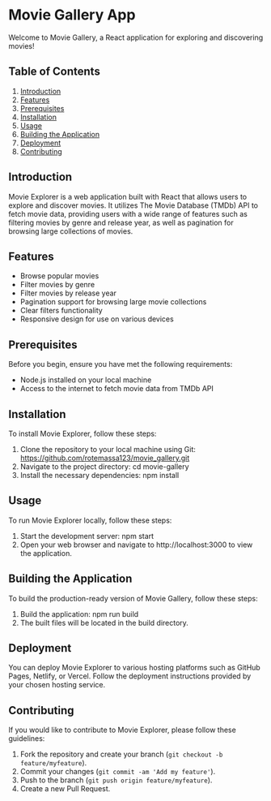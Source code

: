 # Movie Gallery App

Welcome to Movie Gallery, a React application for exploring and discovering movies!

## Table of Contents
1. [Introduction](#introduction)
2. [Features](#features)
3. [Prerequisites](#prerequisites)
4. [Installation](#installation)
5. [Usage](#usage)
6. [Building the Application](#building-the-application)
7. [Deployment](#deployment)
8. [Contributing](#contributing)

## Introduction
Movie Explorer is a web application built with React that allows users to explore and discover movies. It utilizes The Movie Database (TMDb) API to fetch movie data, providing users with a wide range of features such as filtering movies by genre and release year, as well as pagination for browsing large collections of movies.

## Features
- Browse popular movies
- Filter movies by genre
- Filter movies by release year
- Pagination support for browsing large movie collections
- Clear filters functionality
- Responsive design for use on various devices

## Prerequisites
Before you begin, ensure you have met the following requirements:
- Node.js installed on your local machine
- Access to the internet to fetch movie data from TMDb API

## Installation
To install Movie Explorer, follow these steps:
1. Clone the repository to your local machine using Git: https://github.com/rotemassa123/movie_gallery.git
2. Navigate to the project directory: cd movie-gallery
3. Install the necessary dependencies: npm install

## Usage
To run Movie Explorer locally, follow these steps:
1. Start the development server: npm start
2. Open your web browser and navigate to http://localhost:3000 to view the application.

## Building the Application
To build the production-ready version of Movie Gallery, follow these steps:
1. Build the application: npm run build
2. The built files will be located in the build directory.

## Deployment
You can deploy Movie Explorer to various hosting platforms such as GitHub Pages, Netlify, or Vercel. Follow the deployment instructions provided by your chosen hosting service.

## Contributing
If you would like to contribute to Movie Explorer, please follow these guidelines:
1. Fork the repository and create your branch (`git checkout -b feature/myfeature`).
2. Commit your changes (`git commit -am 'Add my feature'`).
3. Push to the branch (`git push origin feature/myfeature`).
4. Create a new Pull Request.

